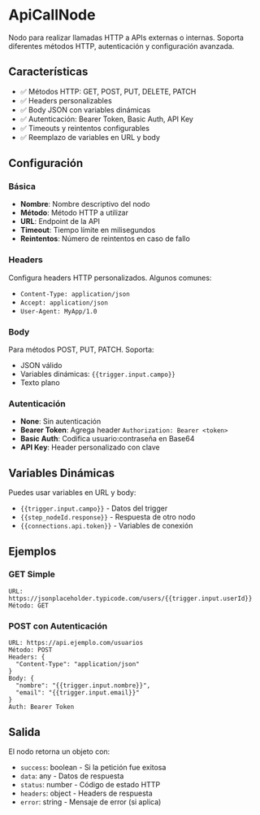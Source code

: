 # ApiCallNode

Nodo para realizar llamadas HTTP a APIs externas o internas. Soporta diferentes métodos HTTP, autenticación y configuración avanzada.

## Características

- ✅ Métodos HTTP: GET, POST, PUT, DELETE, PATCH
- ✅ Headers personalizables
- ✅ Body JSON con variables dinámicas
- ✅ Autenticación: Bearer Token, Basic Auth, API Key
- ✅ Timeouts y reintentos configurables
- ✅ Reemplazo de variables en URL y body

## Configuración

### Básica
- **Nombre**: Nombre descriptivo del nodo
- **Método**: Método HTTP a utilizar
- **URL**: Endpoint de la API
- **Timeout**: Tiempo límite en milisegundos
- **Reintentos**: Número de reintentos en caso de fallo

### Headers
Configura headers HTTP personalizados. Algunos comunes:
- `Content-Type: application/json`
- `Accept: application/json`
- `User-Agent: MyApp/1.0`

### Body
Para métodos POST, PUT, PATCH. Soporta:
- JSON válido
- Variables dinámicas: `{{trigger.input.campo}}`
- Texto plano

### Autenticación
- **None**: Sin autenticación
- **Bearer Token**: Agrega header `Authorization: Bearer <token>`
- **Basic Auth**: Codifica usuario:contraseña en Base64
- **API Key**: Header personalizado con clave

## Variables Dinámicas

Puedes usar variables en URL y body:
- `{{trigger.input.campo}}` - Datos del trigger
- `{{step_nodeId.response}}` - Respuesta de otro nodo
- `{{connections.api.token}}` - Variables de conexión

## Ejemplos

### GET Simple
```
URL: https://jsonplaceholder.typicode.com/users/{{trigger.input.userId}}
Método: GET
```

### POST con Autenticación
```
URL: https://api.ejemplo.com/usuarios
Método: POST
Headers: {
  "Content-Type": "application/json"
}
Body: {
  "nombre": "{{trigger.input.nombre}}",
  "email": "{{trigger.input.email}}"
}
Auth: Bearer Token
```

## Salida

El nodo retorna un objeto con:
- `success`: boolean - Si la petición fue exitosa
- `data`: any - Datos de respuesta
- `status`: number - Código de estado HTTP
- `headers`: object - Headers de respuesta
- `error`: string - Mensaje de error (si aplica)